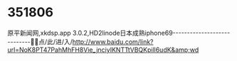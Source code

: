 # 351806
原平新闻网,xkdsp.app 3.0.2,HD2linode日本成熟iphone69----------------------------💚💚点/此/进/入/http://www.baidu.com/link?url=NoK8PT47PahMhFH8Vie_jnciyIKNTTtVBQKpill6udK&amp;wd
